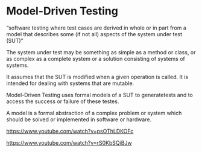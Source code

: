 # Model-Driven Testing

“software testing where test cases are derived in whole or in part from a model that describes some (if not all) aspects of the system under test (SUT)”

The system under test may be something as simple as a method or class, or as complex as a complete system or a solution consisting of systems of systems. 

It assumes that the SUT is modified when a given operation is called. It is intended for dealing with systems that are mutable.

Model-Driven Testing uses formal models of a SUT to generatetests and to access the success or failure of these testes.

A model is a formal abstraction of a complex problem or system which should be solved or implemented in software or hardware.

https://www.youtube.com/watch?v=psOThLDKOFc

https://www.youtube.com/watch?v=rS0KbSQiBJw
